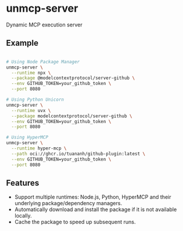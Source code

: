 # unmcp-server

Dynamic MCP execution server

## Example

```bash

# Using Node Package Manager
unmcp-server \
  --runtime npx \
  --package @modelcontextprotocol/server-github \
  --env GITHUB_TOKEN=your_github_token \
  --port 8080

# Using Python Unicorn
unmcp-server \
  --runtime uvx \
  --package modelcontextprotocol/server-github \
  --env GITHUB_TOKEN=your_github_token \
  --port 8080

# Using HyperMCP
unmcp-server \
  --runtime hyper-mcp \
  --path oci://ghcr.io/tuananh/github-plugin:latest \
  --env GITHUB_TOKEN=your_github_token \
  --port 8080
```

## Features

- Support multiple runtimes: Node.js, Python, HyperMCP and their underlying package/dependency managers.
- Automatically download and install the package if it is not available locally.
- Cache the package to speed up subsequent runs.
